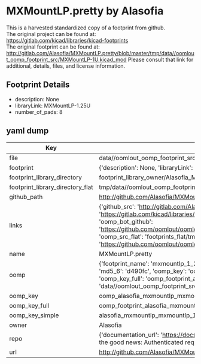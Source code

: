 # MXMountLP.pretty by Alasofia  
This is a harvested standardized copy of a footprint from github.  
The original project can be found at:  
https://gitlab.com/kicad/libraries/kicad-footprints  
The original footprint can be found at:
http://gitlab.com/Alasofia/MXMountLP.pretty/blob/master/tmp/data//oomlout_oomp_footprint_src/MXMountLP-1U.kicad_mod
Please consult that link for additional, details, files, and license information.  
## Footprint Details
* description: None  
* libraryLink: MXMountLP-1.25U  
* number_of_pads: 8  
## yaml dump  
| Key | Value |  
| --- | --- |  
| file | data//oomlout_oomp_footprint_src/MXMountLP.pretty/MXMountLP-1.25U.kicad_mod |  
| footprint | {'description': None, 'libraryLink': 'MXMountLP-1.25U', 'number_of_pads': 8} |  
| footprint_library_directory | footprint_library_owner/Alasofia_MXMountLP.pretty |  
| footprint_library_directory_flat | tmp/data//oomlout_oomp_footprint_src/footprints_flat/alasofia_mxmountlp_mxmountlp_1_25u/working |  
| github_path | http://github.com/Alasofia/MXMountLP.pretty/blob/master/tmp/data//oomlout_oomp_footprint_src/MXMountLP-1.25U.kicad_mod |  
| links | {'github_src': 'http://gitlab.com/Alasofia/MXMountLP.pretty/blob/master/tmp/data//oomlout_oomp_footprint_src/MXMountLP-1U.kicad_mod', 'github_src_repo': 'https://gitlab.com/kicad/libraries/kicad-footprints', 'oomp_bot': 'tmp/data//oomlout_oomp_footprint_src/footprints/alasofia_mxmountlp_mxmountlp_1_25u/working', 'oomp_bot_github': 'https://github.com/oomlout/oomlout_oomp_footprint_bot/tree/main/tmp/data//oomlout_oomp_footprint_src/footprints/alasofia_mxmountlp_mxmountlp_1_25u/working', 'oomp_src_flat': 'footprints_flat/tmp/data//oomlout_oomp_footprint_src/footprints_flat/alasofia_mxmountlp_mxmountlp_1_25u/working', 'oomp_src_flat_github': 'https://github.com/oomlout/oomlout_oomp_footprint_src/tree/main/tmp/data//oomlout_oomp_footprint_src/footprints_flat/alasofia_mxmountlp_mxmountlp_1_25u/working'} |  
| name | MXMountLP.pretty |  
| oomp | {'footprint_name': 'mxmountlp_1_25u', 'library_name': 'mxmountlp', 'md5': 'd490fc7862b9a59b5ea709080989690e', 'md5_10': 'd490fc7862', 'md5_5': 'd490f', 'md5_6': 'd490fc', 'oomp_key': 'oomp_alasofia_mxmountlp_mxmountlp_1_25u', 'oomp_key_extra': 'oomp_footprint_alasofia_mxmountlp_mxmountlp_1_25u', 'oomp_key_full': 'oomp_footprint_alasofia_mxmountlp_mxmountlp_1_25u_d490fc', 'oomp_key_simple': 'alasofia_mxmountlp_mxmountlp_1_25u', 'original_filename': 'data//oomlout_oomp_footprint_src/MXMountLP.pretty/MXMountLP-1.25U.kicad_mod', 'owner_name': 'alasofia'} |  
| oomp_key | oomp_alasofia_mxmountlp_mxmountlp_1_25u |  
| oomp_key_full | oomp_footprint_alasofia_mxmountlp_mxmountlp_1_25u |  
| oomp_key_simple | alasofia_mxmountlp_mxmountlp_1_25u |  
| owner | Alasofia |  
| repo | {'documentation_url': 'https://docs.github.com/rest/overview/resources-in-the-rest-api#rate-limiting', 'message': "API rate limit exceeded for 84.66.142.224. (But here's the good news: Authenticated requests get a higher rate limit. Check out the documentation for more details.)"} |  
| url | http://github.com/Alasofia/MXMountLP.pretty |  

